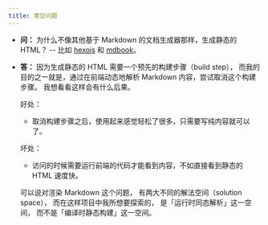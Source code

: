 ```yaml
---
title: 常见问题
---
```


- **问：** 为什么不像其他基于 Markdown 的文档生成器那样，生成静态的 HTML？
  -- 比如 [hexojs](https://hexo.io) 和 [mdbook](https://rust-lang.github.io/mdBook)。

- **答：** 因为生成静态的 HTML 需要一个预先的构建步骤（build step），
  而我的目的之一就是，通过在前端动态地解析 Markdown 内容，尝试取消这个构建步骤。
  我想看看这样会有什么后果。

  好处：

  - 取消构建步骤之后，使用起来感觉轻松了很多，只需要写纯内容就可以了。

  坏处：

  - 访问的时候需要运行前端的代码才能看到内容，不如直接看到静态的 HTML 速度快。

  可以说对渲染 Markdown 这个问题，
  有两大不同的解法空间（solution space），
  而在这样项目中我所想要探索的，
  是「运行时同态解析」这一空间，
  而不是「编译时静态构建」这一空间。
